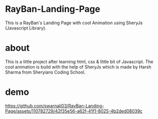 # RayBan-Landing-Page

This is a RayBan's Landing Page with cool Animation using SheryJs (Javascript Library).

# about

This is a little project after learning html, css & little bit of Javascript. The cool animation is build with the help of SheryJs which is made by Harsh Sharma from Sheryians Coding School.

# demo

https://github.com/swarnali03/RayBan-Landing-Page/assets/110782729/42f35e56-a62f-41f1-8025-4b2ded08039c
